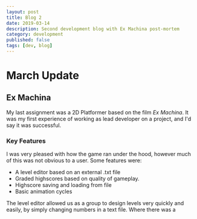 ```yaml
---
layout: post
title: Blog 2
date: 2019-03-14
description: Second development blog with Ex Machina post-mortem
category: development
published: false
tags: [dev, blog]
---
```


# March Update

## Ex Machina

My last assignment was a 2D Platformer based on the film *Ex Machina*.
It was my first experience of working as lead developer on a project, and I'd say it was successful.


### Key Features
I was very pleased with how the game ran under the hood, however much of this was not obvious to a user.
Some features were:
- A level editor based on an external .txt file 
- Graded highscores based on quality of gameplay. 
- Highscore saving and loading from file
- Basic animation cycles


The level editor allowed us as a group to design levels very quickly and easily, by simply changing numbers in a text file. 
Where there was a 

